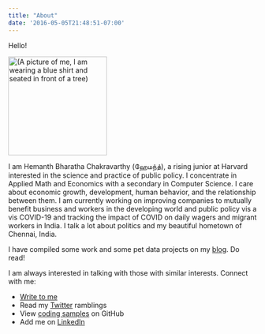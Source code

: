 ```yaml
---
title: "About"
date: '2016-05-05T21:48:51-07:00'
---
```


Hello!

<img alt = '(A picture of me, I am wearing a blue shirt and seated in front of a tree)' width='200' src='/post/hemanth.jpg'/>

I am Hemanth Bharatha Chakravarthy (ஹேமந்த்), a rising junior at Harvard interested in the science and practice of public policy. I concentrate in Applied Math and Economics with a secondary in Computer Science. I care about economic growth, development, human behavior, and the relationship between them. I am currently working on improving companies to mutually benefit business and workers in the developing world and public policy vis a vis COVID-19 and tracking the impact of COVID on daily wagers and migrant workers in India. I talk a lot about politics and my beautiful hometown of Chennai, India.

I have compiled some work and some pet data projects on my [blog](https://www.b-hemanth.com/). Do read!

I am always interested in talking with those with similar interests. Connect with me:

- [Write to me](mailto:hemanthbharathachakravarthy@college.harvard.edu) 
- Read my [Twitter](https://twitter.com/hemanth2510) ramblings
- View [coding samples](https://twitter.com/hemanth2510) on GitHub
- Add me on [LinkedIn](https://www.linkedin.com/in/b-hemanth/)
